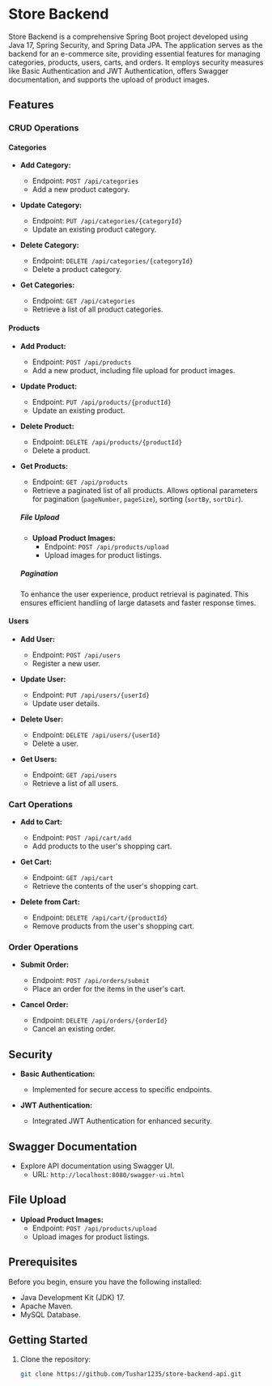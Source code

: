 # Store Backend

Store Backend is a comprehensive Spring Boot project developed using Java 17, Spring Security, and Spring Data JPA. The application serves as the backend for an e-commerce site, providing essential features for managing categories, products, users, carts, and orders. It employs security measures like Basic Authentication and JWT Authentication, offers Swagger documentation, and supports the upload of product images.

## Features

### CRUD Operations

#### Categories

- **Add Category:**
  - Endpoint: `POST /api/categories`
  - Add a new product category.

- **Update Category:**
  - Endpoint: `PUT /api/categories/{categoryId}`
  - Update an existing product category.

- **Delete Category:**
  - Endpoint: `DELETE /api/categories/{categoryId}`
  - Delete a product category.

- **Get Categories:**
  - Endpoint: `GET /api/categories`
  - Retrieve a list of all product categories.

#### Products

- **Add Product:**
  - Endpoint: `POST /api/products`
  - Add a new product, including file upload for product images.

- **Update Product:**
  - Endpoint: `PUT /api/products/{productId}`
  - Update an existing product.

- **Delete Product:**
  - Endpoint: `DELETE /api/products/{productId}`
  - Delete a product.

- **Get Products:**
  - Endpoint: `GET /api/products`
  - Retrieve a paginated list of all products. Allows optional parameters for pagination (`pageNumber`, `pageSize`), sorting (`sortBy`, `sortDir`).

  ##### File Upload

  - **Upload Product Images:**
    - Endpoint: `POST /api/products/upload`
    - Upload images for product listings.

  ##### Pagination

  To enhance the user experience, product retrieval is paginated. This ensures efficient handling of large datasets and faster response times.

#### Users

- **Add User:**
  - Endpoint: `POST /api/users`
  - Register a new user.

- **Update User:**
  - Endpoint: `PUT /api/users/{userId}`
  - Update user details.

- **Delete User:**
  - Endpoint: `DELETE /api/users/{userId}`
  - Delete a user.

- **Get Users:**
  - Endpoint: `GET /api/users`
  - Retrieve a list of all users.

### Cart Operations

- **Add to Cart:**
  - Endpoint: `POST /api/cart/add`
  - Add products to the user's shopping cart.

- **Get Cart:**
  - Endpoint: `GET /api/cart`
  - Retrieve the contents of the user's shopping cart.

- **Delete from Cart:**
  - Endpoint: `DELETE /api/cart/{productId}`
  - Remove products from the user's shopping cart.

### Order Operations

- **Submit Order:**
  - Endpoint: `POST /api/orders/submit`
  - Place an order for the items in the user's cart.

- **Cancel Order:**
  - Endpoint: `DELETE /api/orders/{orderId}`
  - Cancel an existing order.

## Security

- **Basic Authentication:**
  - Implemented for secure access to specific endpoints.

- **JWT Authentication:**
  - Integrated JWT Authentication for enhanced security.

## Swagger Documentation

- Explore API documentation using Swagger UI.
  - URL: `http://localhost:8080/swagger-ui.html`

## File Upload

- **Upload Product Images:**
  - Endpoint: `POST /api/products/upload`
  - Upload images for product listings.

## Prerequisites

Before you begin, ensure you have the following installed:

- Java Development Kit (JDK) 17.
- Apache Maven.
- MySQL Database.

## Getting Started

1. Clone the repository:

   ```bash
   git clone https://github.com/Tushar1235/store-backend-api.git

